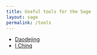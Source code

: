 ```yaml
---
title: Useful tools for the Sage
layout: sage
permalink: /tools
---
```


- [Daodejing](/daodejing)
- [I Ching](/yi)
